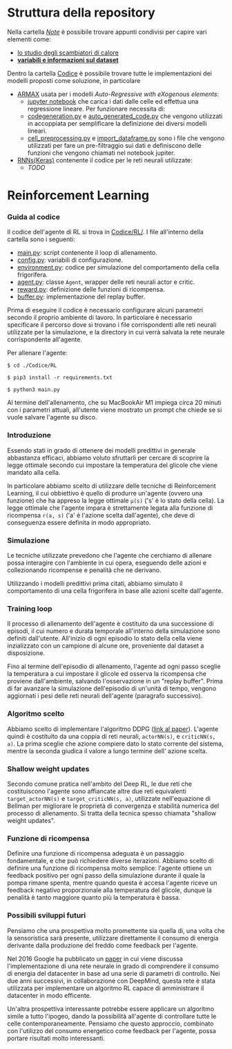 # Struttura della repository
Nella cartella [_Note_](Note/) è possibile trovare appunti condivisi per capire vari elementi come:
  - [lo studio degli scambiatori di calore](Note/scambio_termico.md)
  - [**variabili e informazioni sul dataset**](Note/dataset.md)
  
Dentro la cartella [Codice](Codice/) è possibile trovare tutte le implementazioni dei modelli proposti come soluzione, in particolare
- [ARMAX](Codice/ARMAX/) usata per i modelli _Auto-Regressive with eXogenous elements_:
  - [jupyter notebook](Codice/ARMAX/ARX.ipynb) che carica i dati dalle celle ed effettua una regressione lineare. Per funzionare necessita di:
  - [codegeneration.py](Codice/ARMAX/codegeneration.py) e [auto_generated_code.py](Codice/ARMAX/auto_generated_code.py) che vengono utilizzati in accoppiata per semplificare la definizione dei diversi modelli lineari.
  - [cell_preprocessing.py](Codice/ARMAX/cell_preprocessing.py) e [import_dataframe.py](Codice/ARMAX/import_dataframe.py) sono i file che vengono utilizzati per fare un pre-filtraggio sui dati e definiscono delle funzioni che vengono chiamati nel notebook jupiter.
- [RNNs(Keras)](Codice/RNNs(Keras)) contenente il codice per le reti neurali utilizzate:
  - *TODO*


# Reinforcement Learning

### Guida al codice

Il codice dell'agente di RL si trova in [Codice/RL/](). I file all'interno della cartella sono
i seguenti:
- [main.py](Codice/RL/main.py): script contenente il loop di allenamento.
- [config.py](Codice/RL/config.py): variabili di configurazione.
- [environment.py](Codice/RL/environment.py): codice per simulazione del comportamento della cella frigorifera.
- [agent.py](Codice/RL/agent.py): classe `Agent`, wrapper delle reti neurali actor e critic.
- [reward.py](Codice/RL/reward.py): definizione delle funzioni di ricompensa.
- [buffer.py](Codice/RL/buffer.py): implementazione del replay buffer.

Prima di eseguire il codice è necessario configurare alcuni parametri secondo il proprio ambiente di lavoro.
In particolare è necessario specificare il percorso dove si trovano i file corrispondenti alle reti neurali utilizzate per la simulazione, e la directory in cui verrà salvata la rete neurale corrispondente all'agente.

Per allenare l'agente:
```
$ cd ./Codice/RL

$ pip3 install -r requirements.txt

$ python3 main.py
```

Al termine dell'allenamento, che su MacBookAir M1 impiega circa 20 minuti con i parametri attuali, all'utente viene mostrato un prompt che chiede se si vuole salvare l'agente su disco. 

### Introduzione
Essendo stati in grado di ottenere dei modelli predittivi in generale abbastanza efficaci,
abbiamo voluto sfruttarli per cercare di scoprire la legge ottimale secondo cui impostare la 
temperatura del glicole che viene mandato alla cella. 

In particolare abbiamo scelto di utilizzare delle
tecniche di Reinforcement Learning, il cui obbiettivo è quello di produrre un'agente (ovvero una funzione)
che ha appreso la legge ottimale `µ(s)` ('s' è lo stato della cella). La legge ottimale che l'agente impara è
strettamente legata alla funzione di ricompensa `r(a, s)` ('a' è l'azione scelta dall'agente), che deve di 
conseguenza essere definita in modo appropriato.

### Simulazione

Le tecniche utilizzate prevedono che l'agente che cerchiamo di allenare possa interagire con l'ambiente
in cui opera, eseguendo delle azioni e collezionando ricompense e penalità che ne derivano.

Utilizzando i modelli predittivi prima citati, abbiamo simulato il comportamento di una cella frigorifera
in base alle azioni scelte dall'agente.

### Training loop

Il processo di allenamento dell'agente è costituito da una successione di episodi, il cui numero e
durata temporale all'interno della simulazione sono definiti dall'utente.
All'inizio di ogni episodio lo stato della cella viene inzializzato con un campione di alcune ore,
proveniente dal dataset a disposizione. 

Fino al termine dell'episodio di allenamento, l'agente ad ogni passo sceglie la temperatura a cui impostare
il glicole ed osserva la ricompensa che proviene dall'ambiente, salvando l'osservazione in un "replay buffer".
Prima di far avanzare la simulazione dell'episodio di un'unità di tempo, vengono aggiornati i pesi delle reti neurali dell'agente (paragrafo successivo).

### Algoritmo scelto
Abbiamo scelto di implementare l'algoritmo DDPG ([link al paper](https://arxiv.org/abs/1509.02971)). L'agente
quindi è costituito da una coppia di reti neurali, `actorNN(s)`, e `criticNN(s, a)`. La prima sceglie che 
azione compiere dato lo stato corrente del sistema, mentre la seconda giudica il valore a lungo termine dell'
azione scelta.

### Shallow weight updates
Secondo comune pratica nell'ambito del Deep RL, le due reti che costituiscono l'agente sono affiancate altre
due reti equivalenti `target_actorNN(s)` e `target_criticNN(s, a)`, utilizzate nell'equazione di Bellman per 
migliorare le proprietà di convergenza e stabilità numerica del processo di allenamento. Si tratta della tecnica spesso chiamata "shallow weight updates".

### Funzione di ricompensa
Definire una funzione di ricompensa adeguata è un passaggio fondamentale, e che può richiedere diverse 
iterazioni. Abbiamo scelto di definire una funzione di ricompensa molto semplice: l'agente ottiene un
feedback positivo per ogni passo della simulazione durante il quale la pompa rimane spenta, mentre quando
questa è accesa l'agente riceve un feedback negativo proporzionale alla temperatura del glicole, dunque
la penalità è tanto maggiore quanto più la temperatura è bassa.

### Possibili sviluppi futuri

Pensiamo che una prospettiva molto promettente sia quella di, una volta che la sensoristica sarà presente,
utilizzare direttamente il consumo di energia derivante dalla produzione del freddo come feedback per l'agente.

Nel 2016 Google ha pubblicato un [paper](https://static.googleusercontent.com/media/research.google.com/it//pubs/archive/42542.pdf) in cui viene discussa l'implementazione di una rete neurale in grado di comprendere il consumo di energia del datacenter in base ad una serie di parametri di controllo. Nei due anni successivi, in collaborazione con DeepMind, questa rete è stata utilizzata per implementare un algoritmo RL capace di amministrare il datacenter in modo efficente.

Un'altra prospettiva interessante potrebbe essere applicare un algoritmo simile a tutto l'ipogeo, dando la possibilità all'agente di controllare tutte le celle contemporaneamente. Pensiamo che questo approccio, combinato con l'utilizzo del consumo energetico come feedback per l'agente, possa portare risultati molto interessanti.
